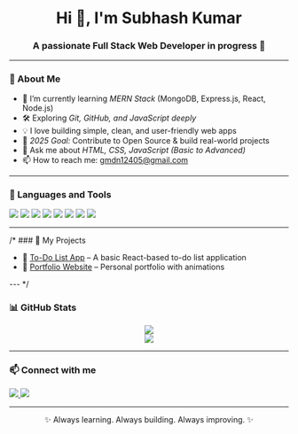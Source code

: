 <h1 align="center">Hi 👋, I'm Subhash Kumar</h1>
<h3 align="center">A passionate Full Stack Web Developer in progress 🚀</h3>

---

### 🚀 About Me

- 🌱 I’m currently learning *MERN Stack* (MongoDB, Express.js, React, Node.js)
- 🛠 Exploring *Git, GitHub, and JavaScript deeply*
- 💡 I love building simple, clean, and user-friendly web apps
- 🎯 *2025 Goal:* Contribute to Open Source & build real-world projects
- 💬 Ask me about *HTML, CSS, JavaScript (Basic to Advanced)*
- 📫 How to reach me: gmdn12405@gmail.com

---

### 🧰 Languages and Tools

<p>
  <img src="https://img.shields.io/badge/HTML5-E34F26?style=for-the-badge&logo=html5&logoColor=white"/>
  <img src="https://img.shields.io/badge/CSS3-1572B6?style=for-the-badge&logo=css3&logoColor=white"/>
  <img src="https://img.shields.io/badge/JavaScript-F7DF1E?style=for-the-badge&logo=javascript&logoColor=black"/>
  <img src="https://img.shields.io/badge/React-20232A?style=for-the-badge&logo=react&logoColor=61DAFB"/>
  <img src="https://img.shields.io/badge/Node.js-339933?style=for-the-badge&logo=nodedotjs&logoColor=white"/>
  <img src="https://img.shields.io/badge/Express.js-404D59?style=for-the-badge"/>
  <img src="https://img.shields.io/badge/MongoDB-4EA94B?style=for-the-badge&logo=mongodb&logoColor=white"/>
  <img src="https://img.shields.io/badge/Visual_Studio_Code-007ACC?style=for-the-badge&logo=visual-studio-code&logoColor=white"/>
</p>

---

/* ### 🧠 My Projects

- 📌 [To-Do List App](#) – A basic React-based to-do list application
- 📌 [Portfolio Website](#) – Personal portfolio with animations

--- */

### 📊 GitHub Stats

<p align="center">
  <img src="https://github-readme-stats.vercel.app/api?username=subhash-kumar-mandal&show_icons=true&theme=radical" />
  <br/>
  <img src="https://github-readme-stats.vercel.app/api/top-langs/?username=subhash-kumar-mandal&layout=compact&theme=radical" />
</p>

---

### 📫 Connect with me

<p>
  <a href="https://www.linkedin.com/in/subhash-mandal-65045232a?utm_source=share&utm_campaign=share_via&utm_content=profile&utm_medium=android_app" target="_blank">
    <img src="https://img.shields.io/badge/LinkedIn-Subhash_Kumar-0077B5?style=for-the-badge&logo=linkedin&logoColor=white"/>
  </a>
  <a href="mailto:pm817405@gmail.com">
    <img src="https://img.shields.io/badge/Gmail-Subhash_Kumar-D14836?style=for-the-badge&logo=gmail&logoColor=white"/>
  </a>
</p>

---

<div align="center">✨ Always learning. Always building. Always improving. ✨</div>
